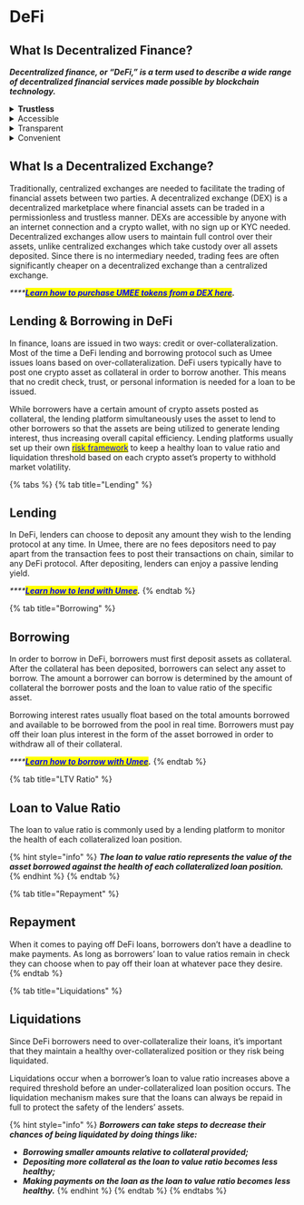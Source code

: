 # DeFi

## What Is Decentralized Finance?

_**Decentralized finance, or “DeFi,” is a term used to describe a wide range of decentralized financial services made possible by blockchain technology.**_

<details>

<summary><strong>Trustless</strong></summary>

Traditional financial services rely on intermediaries like banks to facilitate any and all transactions. These intermediaries have the power to dictate how and when users can access and use their own money.&#x20;

Thanks to blockchain technology, DeFi allows users to “be their own bank.” When interacting with DeFi services users maintain full control over their assets without the need to trust a centralized intermediary.

</details>

<details>

<summary>Accessible</summary>

Many people worldwide are unable to experience the benefits provided by traditional financial services for a wide range of reasons including but not limited to their location, level of income, or credit score.

Anyone with an internet connection can access DeFi services. Blockchain technology allows DeFi services to be completely permissionless, meaning users do not need to apply and be approved to gain access to financial services.

</details>

<details>

<summary>Transparent</summary>

Traditional financial services typically give users little to no visibility on their processes.&#x20;

On the blockchain everything is auditable and transparent. Users can know exactly what risks they are taking on when using any DeFi service. Additionally, users cannot be discriminated against; everyone can access the same opportunities and rates regardless of their financial background.

</details>

<details>

<summary>Convenient</summary>

Traditional financial services can be slow, expensive, and inconvenient in general. Traditional financial service providers often tack on unnecessary fees for simple services that users have no choice but to pay.&#x20;

Since no intermediaries are needed in DeFi, financial services can be offered at a much lower cost for the user. Financial transactions are fast and simple, the way that they should be.

</details>

## What Is a Decentralized Exchange?

Traditionally, centralized exchanges are needed to facilitate the trading of financial assets between two parties. A decentralized exchange (DEX) is a decentralized marketplace where financial assets can be traded in a permissionless and trustless manner. DEXs are accessible by anyone with an internet connection and a crypto wallet, with no sign up or KYC needed. Decentralized exchanges allow users to maintain full control over their assets, unlike centralized exchanges which take custody over all assets deposited. Since there is no intermediary needed, trading fees are often significantly cheaper on a decentralized exchange than a centralized exchange.

_****_[_<mark style="color:blue;">**Learn how to purchase UMEE tokens from a DEX here**</mark>_](../../using-umee/getting-started/purchasing-umee-tokens.md)_**.**_

## Lending & Borrowing in DeFi

In finance, loans are issued in two ways: credit or over-collateralization. Most of the time a DeFi lending and borrowing protocol such as Umee issues loans based on over-collateralization. DeFi users typically have to post one crypto asset as collateral in order to borrow another. This means that no credit check, trust, or personal information is needed for a loan to be issued.

While borrowers have a certain amount of crypto assets posted as collateral, the lending platform simultaneously uses the asset to lend to other borrowers so that the assets are being utilized to generate lending interest, thus increasing overall capital efficiency. Lending platforms usually set up their own [<mark style="color:blue;">risk framework</mark>](../../additional-information/asset-risk.md) <mark style="color:blue;"></mark> to keep a healthy loan to value ratio and liquidation threshold based on each crypto asset’s property to withhold market volatility.

{% tabs %}
{% tab title="Lending" %}
## Lending

In DeFi, lenders can choose to deposit any amount they wish to the lending protocol at any time. In Umee, there are no fees depositors need to pay apart from the transaction fees to post their transactions on chain, similar to any DeFi protocol. After depositing, lenders can enjoy a passive lending yield.

_****_[_<mark style="color:blue;">**Learn how to lend with Umee**</mark>_](../../using-umee/using-the-web-app/supply-and-withdraw.md)_**.**_
{% endtab %}

{% tab title="Borrowing" %}
## Borrowing

In order to borrow in DeFi, borrowers must first deposit assets as collateral. After the collateral has been deposited, borrowers can select any asset to borrow. The amount a borrower can borrow is determined by the amount of collateral the borrower posts and the loan to value ratio of the specific asset.

Borrowing interest rates usually float based on the total amounts borrowed and available to be borrowed from the pool in real time. Borrowers must pay off their loan plus interest in the form of the asset borrowed in order to withdraw all of their collateral.

_****_[_<mark style="color:blue;">**Learn how to borrow with Umee**</mark>_](../../using-umee/using-the-web-app/borrow-and-repay.md)_**.**_
{% endtab %}

{% tab title="LTV Ratio" %}
## Loan to Value Ratio

The loan to value ratio is commonly used by a lending platform to monitor the health of each collateralized loan position.

{% hint style="info" %}
_**The loan to value ratio represents the value of the asset borrowed against the health of each collateralized loan position.**_
{% endhint %}
{% endtab %}

{% tab title="Repayment" %}
## Repayment

When it comes to paying off DeFi loans, borrowers don’t have a deadline to make payments. As long as borrowers’ loan to value ratios remain in check they can choose when to pay off their loan at whatever pace they desire.
{% endtab %}

{% tab title="Liquidations" %}
## Liquidations

Since DeFi borrowers need to over-collateralize their loans, it’s important that they maintain a healthy over-collateralized position or they risk being liquidated.

Liquidations occur when a borrower’s loan to value ratio increases above a required threshold before an under-collateralized loan position occurs. The liquidation mechanism makes sure that the loans can always be repaid in full to protect the safety of the lenders’ assets.

{% hint style="info" %}
_**Borrowers can take steps to decrease their chances of being liquidated by doing things like:**_&#x20;

* _**Borrowing smaller amounts relative to collateral provided;**_&#x20;
* _**Depositing more collateral as the loan to value ratio becomes less healthy;**_
* _**Making payments on the loan as the loan to value ratio becomes less healthy.**_
{% endhint %}
{% endtab %}
{% endtabs %}
